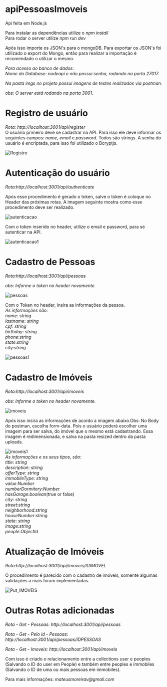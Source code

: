 # apiPessoasImoveis
Api feita em Node.js

Para instalar as dependências utilize o *npm install*  
Para rodar o server utilize *npm run dev*  

Após isso importe os JSON's para o mongoDB. Para exportar os JSON's foi utilizado o export do Mongo, então para realizar a importação é recomendado o utilizar o mesmo.  

_Para acesso ao banco de dados:_  
_Nome do Database: nodeapi e não possui senha, rodando na porta 27017._  

_Na pasta *imgs* no projeto possui imagens de testes realizados via postman._  

_obs: O server está rodando na porta 3001._  


# Registro de usuário
_Rota: http://localhost:3001/api/register_  
O usuário primeiro deve se cadastrar na API. Para isso ele deve informar os seguintes campos: _name_, _email_ e _password_. Todos são strings. A senha do usuário é encriptada, para isso foi utilizado o Bcryptjs.  

![Registro](https://user-images.githubusercontent.com/26530039/63638937-962be880-c664-11e9-9ea8-a0d01047b167.png)


# Autenticação do usuário  
_Rota:http://localhost:3001/api/authenticate_  

Após esse procedimento é gerado o token, salve o token é coloque no Header das próximas rotas. A imagem  seguinte mostra como esse procedimento deve ser realizado.  

![autenticacao](https://user-images.githubusercontent.com/26530039/63639164-b65ca700-c666-11e9-9639-3ed96fea393a.png)

Com o token inserido no header, utilize o email e password, para se autenticar na API.

![autenticacao1](https://user-images.githubusercontent.com/26530039/63639212-181d1100-c667-11e9-8bfd-c15782e4af79.png)  


# Cadastro de Pessoas  
_Rota:http://localhost:3001/api/pessoas_  

*obs: Informe o token no header novamente.*  

![pessoas](https://user-images.githubusercontent.com/26530039/63639322-1ef85380-c668-11e9-8450-e96d4444aab1.png)


Com o Token no header, insira as informações da pessoa.  
*As informações são:*  
_name_: _string_  
_lastname_: _string_  
_cpf_: _string_  
_birthday_: _string_  
_phone_:_string_  
_state_:_string_  
_city_:_string_  

![pessoas1](https://user-images.githubusercontent.com/26530039/63639423-384dcf80-c669-11e9-9748-9d7c9bcbfdb5.png)



# Cadastro de Imóveis  
_Rota:http://localhost:3001/api/imoveis_  

*obs: Informe o token no header novamente.*  

![imoveis](https://user-images.githubusercontent.com/26530039/63639445-85ca3c80-c669-11e9-9c04-34069b4cd255.png)  

Após isso insira as informações de acordo a imagem abaixo.Obs: No Body do postman, escolha form-data. Pois o usuário poderá escolher uma imagem para ser salva, do imóvel que o mesmo está cadastrando. Essa imagem é redimensionada, e salva na pasta resized dentro da pasta uploads.  

![imoveis1](https://user-images.githubusercontent.com/26530039/63639483-e8bbd380-c669-11e9-94ce-8f07bf80576b.png)  
*As informações e os seus tipos, são:*  
_title_: _string_  
_description_: _string_  
_offerType_: _string_  
_immobileType_: _string_  
_value_:_Number_  
_numberDormitory_:_Number_  
_hasGarage_:_boolean_(true or false)  
_city_: _string_  
_street_:_string_  
_neighborhood_:_string_  
_houseNumber_:_string_  
_state_: _string_  
_image_:_string_  
_people_:_ObjectId_  



# Atualização de Imóveis  
_Rota:http://localhost:3001/api/imoveis/IDIMOVEL_  

O procedimento é parecido com o cadastro de imóveis, somente algumas validações a mais foram implementadas.  

![Put_IMOVEIS](https://user-images.githubusercontent.com/26530039/63639556-06d60380-c66b-11e9-9d83-505aacbfcd81.png)  

# Outras Rotas adicionadas  
_Rota - Get - Pessoas: http://localhost:3001/api/pessoas_  

_Rota - Get - Pelo id - Pessoas: http://localhost:3001/api/pessoas/IDPESSOAS_  

_Rota - Get - Imoveis: http://localhost:3001/api/imoveis_  

 
Com isso é criado o relacionamento entre a collections user e peoples (Salvando o ID do user em People) e também entre peoples e immobiles (Salvando o ID de uma ou mais pessoas em immobiles).  

Para mais informações: _mateusmoreirav@gmail.com_
 
